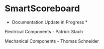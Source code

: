 # SmartScoreboard

* Documentation Update in Progress *

Electrical Components - Patrick Stach

Mechanical Components - Thomas Schneider
